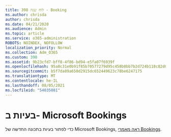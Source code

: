```yaml
---
title: לוח שנה 398 - Booking
ms.author: chrisda
author: chrisda
ms.date: 04/21/2020
ms.audience: Admin
ms.topic: article
ms.service: o365-administration
ROBOTS: NOINDEX, NOFOLLOW
localization_priority: Normal
ms.collection: Adm_O365
ms.custom: 398
ms.assetid: 9b23cfd7-bff8-4f86-bd94-e5fa07f6939f
ms.openlocfilehash: 95a8c31e0b91f85b70577279d95c458b0bb7b2d724b118c82d09fe96f09f78d2
ms.sourcegitcommit: b5f7da89a650d2915dc652449623c78be6247175
ms.translationtype: MT
ms.contentlocale: he-IL
ms.lasthandoff: 08/05/2021
ms.locfileid: "54035881"
---
```

# <a name="issues-with-microsoft-bookings"></a>בעיות ב- Microsoft Bookings

כדי לפתור בעיות בתכונה החדשה של Microsoft Bookings, [ראה מאמרי Bookings](https://docs.microsoft.com/microsoft-365/bookings/bookings-faq).
